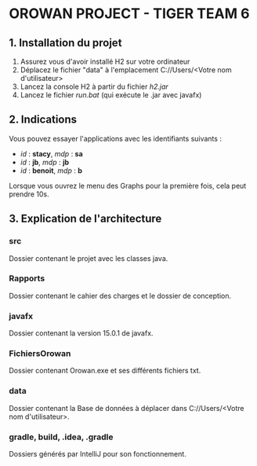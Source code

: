 # **OROWAN PROJECT - TIGER TEAM 6**

## 1. Installation du projet

1. Assurez vous d'avoir installé H2 sur votre ordinateur
2. Déplacez le fichier "data" à l'emplacement C://Users/<Votre nom d'utilisateur>
3. Lancez la console H2 à partir du fichier *h2.jar*
4. Lancez le fichier *run.bat* (qui exécute le .jar avec javafx)


## 2. Indications
Vous pouvez essayer l'applications avec les identifiants suivants :
- *id* : **stacy**, *mdp* : **sa**
- *id* : **jb**, *mdp* : **jb**
- *id* : **benoit**, *mdp* : **b**

Lorsque vous ouvrez le menu des Graphs pour la première fois, cela peut prendre 10s.


## 3. Explication de l'architecture 
### src
Dossier contenant le projet avec les classes java.
### Rapports
Dossier contenant le cahier des charges et le dossier de conception.
### javafx
Dossier contenant la version 15.0.1 de javafx.
### FichiersOrowan
Dossier contenant Orowan.exe et ses différents fichiers txt. 
### data
Dossier contenant la Base de données à déplacer dans C://Users/<Votre nom d'utilisateur>.
### gradle, build, .idea, .gradle
Dossiers générés par IntelliJ pour son fonctionnement.